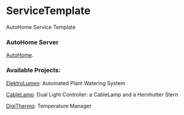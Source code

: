 # ServiceTemplate
AutoHome Service Template


### AutoHome Server
[AutoHome](https://github.com/florisweb/AutoHome).


### Available Projects:
[ElektroLumen](https://github.com/florisweb/ElektroLumen): Automated Plant Watering System

[CableLamp](https://github.com/florisweb/CableLamp): Dual Light Controller: a CableLamp and a Hernhutter Stern

[DigiThermo](https://github.com/florisweb/DigiThermo): Temperature Manager
